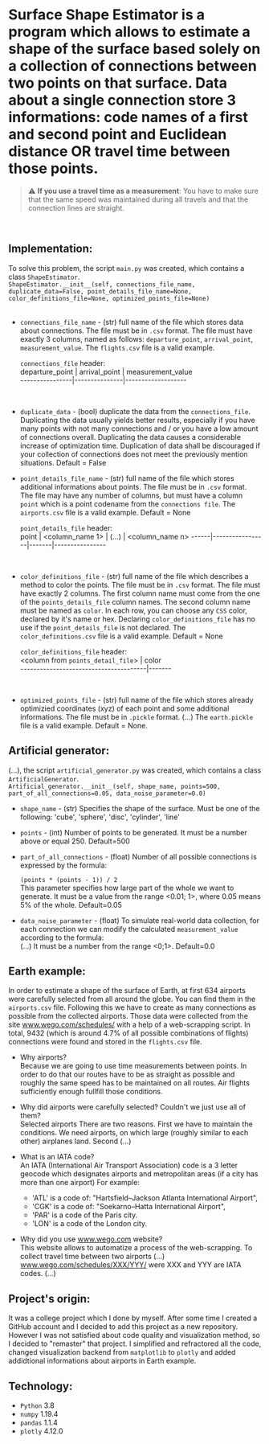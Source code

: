 # Surface Shape Estimator is a program which allows to estimate a shape of the surface based solely on a collection of connections between two points on that surface. Data about a single connection store 3 informations: code names of a first and second point and Euclidean distance OR travel time between those points.

> :warning: **If you use a travel time as a measurement**: You have to make sure that the same speed was maintained during all travels and that the connection lines are straight.  
<br>

## Implementation:  
 To solve this problem, the script ```main.py``` was created, which contains a class ```ShapeEstimator```.    
```ShapeEstimator.__init__(self, connections_file_name, duplicate_data=False, point_details_file_name=None, color_definitions_file=None, optimized_points_file=None)```  
<br>
* ```connections_file_name``` - (str) full name of the file which stores data about connections. The file must be in ```.csv``` format. The file must have exactly 3 columns, named as follows: ```departure_point```, ```arrival_point```, ```measurement_value```. The ```flights.csv``` file is a valid example.
 
  ```connections_file``` header:  
  departure_point | arrival_point | measurement_value  
  ----------------|---------------|-------------------
<br>

* ```duplicate_data``` - (bool) duplicate the data from the ```connections_file```. Duplicating the data usually yields better results, especially if you have many points with not many connections and / or you have a low amount of connections overall. Duplicating the data causes a considerable increase of optimization time. Duplication of data shall be discouraged if your collection of connections does not meet the previously mention situations. Default = False  


* ```point_details_file_name``` - (str) full name of the file which stores additional informations about points. The file must be in ```.csv``` format. The file may have any number of columns, but must have a column ```point``` which is a point codename from the ```connections file```.  The ```airports.csv``` file is a valid example. Default = None

  ```point_details_file``` header:  
  point | <column_name 1> | (...) | <column_name n>
  ------|-----------------|-------|---------------- 
<br>
  
* ```color_definitions_file``` - (str) full name of the file which describes a method to color the points. The file must be in ```.csv``` format. The file must have exactly 2 columns. The first column name must come from the one of the ```points_details_file``` column names. The second column name must be named as ```color```. In each row, you can choose any ```CSS``` color, declared by it's name or hex. Declaring ```color_definitions_file``` has no use if the ```point_details_file``` is not declared. The ```color_definitions.csv``` file is a valid example. Default = None  

  ```color_definitions_file``` header:  
  <column from ```points_detail_file```> | color  
  ---------------------------------------|-------  
<br>

* ```optimized_points_file``` - (str) full name of the file which stores already optimizied coordinates (xyz) of each point and some additional informations. The file must be in ```.pickle``` format. (...) The ```earth.pickle``` file is a valid example. Default = None.

## Artificial generator:  
(...), the script ```artificial_generator.py``` was created, which contains a class ```ArtificialGenerator```.  
```Artificial_generator.__init__(self, shape_name, points=500, part_of_all_connections=0.05, data_noise_parameter=0.0)```  

* ```shape_name``` - (str) Specifies the shape of the surface. Must be one of the following: 'cube', 'sphere', 'disc', 'cylinder', 'line'  

* ```points``` - (int) Number of points to be generated. It must be a number above or equal 250. Default=500  

* ```part_of_all_connections``` - (float) Number of all possible connections is expressed by the formula:  
  
   ```(points * (points - 1)) / 2```    
This parameter specifies how large part of the whole we want to generate. It must be a value from the range <0.01; 1>, where 0.05 means 5% of the whole. Default=0.05  

* ```data_noise_parameter``` - (float) To simulate real-world data collection, for each connection we can modify the calculated ```measurement_value``` according to the formula:  
(...) 
It must be a number from the range <0;1>. Default=0.0

## Earth example:
In order to estimate a shape of the surface of Earth, at first 634 airports were carefully selected from all around the globe. You can find them in the ```airports.csv``` file. Following this we have to create as many connections as possible from the collected airports. Those data were collected from the site www.wego.com/schedules/ with a help of a web-scrapping script. In total, 9432 (which is around 4.7% of all possible combinations of flights) connections were found and stored in the ```flights.csv``` file.

* Why airports?   
Because we are going to use time measurements between points. In order to do that our routes have to be as straight as possible and roughly the same speed has to be maintained on all routes. Air flights sufficiently enough fullfill those conditions.

* Why did airports were carefully selected? Couldn't we just use all of them?   
Selected airports There are two reasons. First we have to maintain the conditions. We need airports, on which large (roughly similar to each other) airplanes land. Second (...)

* What is an IATA code?   
An IATA (International Air Transport Association) code is a 3 letter geocode which designates airports and metropolitan areas (if a city has more than one airport)
For example:  
  * 'ATL' is a code of: "Hartsfield–Jackson Atlanta International Airport",
  * 'CGK' is a code of: "Soekarno–Hatta International Airport",
  * 'PAR' is a code of the Paris city.
  * 'LON' is a code of the London city.

* Why did you use www.wego.com website?  
This website allows to automatize a process of the web-scrapping. To collect travel time between two airports (...)   www.wego.com/schedules/XXX/YYY/  were XXX and YYY are IATA codes. (...)

## Project's origin:  
It was a college project which I done by myself. After some time I created a GitHub account and I decided to add this project as a new repository. However I was not satisfied about code quality and visualization method, so I decided to "remaster" that project. I simplified and refractored all the code, changed visualization backend from ```matplotlib``` to ```plotly``` and added addidtional informations about airports in Earth example.

## Technology:   
* ```Python``` 3.8  
* ```numpy``` 1.19.4  
* ```pandas``` 1.1.4 
* ```plotly``` 4.12.0
